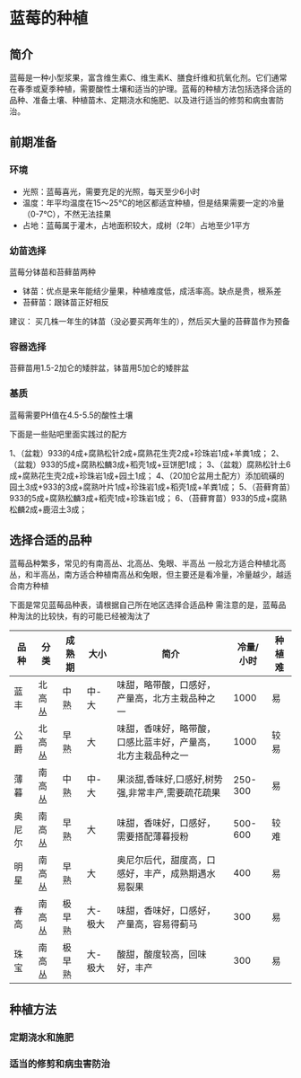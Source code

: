 # 蓝莓的种植

## 简介

蓝莓是一种小型浆果，富含维生素C、维生素K、膳食纤维和抗氧化剂。它们通常在春季或夏季种植，需要酸性土壤和适当的护理。蓝莓的种植方法包括选择合适的品种、准备土壤、种植苗木、定期浇水和施肥、以及进行适当的修剪和病虫害防治。

## 前期准备

### 环境

- 光照：蓝莓喜光，需要充足的光照，每天至少6小时
- 温度：年平均温度在15～25℃的地区都适宜种植，但是结果需要一定的冷量（0-7℃），不然无法挂果
- 占地：蓝莓属于灌木，占地面积较大，成树（2年）占地至少1平方

### 幼苗选择

蓝莓分钵苗和苔藓苗两种

- 钵苗：优点是来年能结少量果，种植难度低，成活率高。缺点是贵，根系差
- 苔藓苗：跟钵苗正好相反

建议： 买几株一年生的钵苗（没必要买两年生的），然后买大量的苔藓苗作为预备



### 容器选择

苔藓苗用1.5-2加仑的矮胖盆，钵苗用5加仑的矮胖盆

### 基质

蓝莓需要PH值在4.5-5.5的酸性土壤

下面是一些贴吧里面实践过的配方

1、（盆栽）933的4成+腐熟松针2成+腐熟花生壳2成+珍珠岩1成+羊粪1成；
2、（盆栽）933的5成+腐熟松麟3成+稻壳1成+豆饼肥1成；
3、（盆栽）腐熟松针土6成+腐熟花生壳2成+珍珠岩1成+园土1成；
4、（20加仑盆用土配方）添加硫磺的园土3成+933的3成+腐熟叶片1成+珍珠岩1成+稻壳1成+羊粪1成；
5、（苔藓育苗）933的5成+腐熟松麟3成+稻壳1成+珍珠岩1成；
6、（苔藓育苗）933的5成+腐熟松麟2成+鹿沼土3成；

## 选择合适的品种

蓝莓品种繁多，常见的有南高丛、北高丛、兔眼、半高丛
一般北方适合种植北高丛，和半高丛，南方适合种植南高丛和兔眼，但主要还是看冷量，冷量越少，越适合南方种植

下面是常见蓝莓品种表，请根据自己所在地区选择合适品种
需注意的是，蓝莓品种淘汰的比较快，有的可能已经被淘汰了

| 品种   | 分类   | 成熟期 | 大小    | 简介                                                         | 冷量/小时 | 种植难 |
| ------ | ------ | ------ | ------- | ------------------------------------------------------------ | --------- | ------ |
| 蓝丰   | 北高丛 | 中熟   | 中-大   | 味甜，略带酸，口感好，产量高，北方主栽品种之一               | 1000      | 易     |
| 公爵   | 北高丛 | 早熟   | 大      | 味甜，香味好，略带酸，口感比蓝丰好，产量高，北方主栽品种之一 | 1000      | 较易   |
| 薄暮   | 南高丛 | 中熟   | 中-大   | 果淡甜,香味好,口感好,树势强,非常丰产,需要疏花疏果            | 250-300   | 易     |
| 奥尼尔 | 南高丛 | 早熟   | 大      | 味甜，香味好，口感好，需要搭配薄暮授粉                       | 500-600   | 较难   |
| 明星   | 南高丛 | 早熟   | 大      | 奥尼尔后代，甜度高，口感好，丰产，成熟期遇水易裂果           | 400       | 易     |
| 春高   | 南高丛 | 极早熟 | 大-极大 | 味甜，香味好，口感好，产量高，容易得蓟马                     | 300       | 易     |
| 珠宝   | 南高丛 | 极早熟 | 大-极大 | 酸甜，酸度较高，回味好，丰产                                 | 300       | 易     |

## 种植方法

### 定期浇水和施肥

### 适当的修剪和病虫害防治
